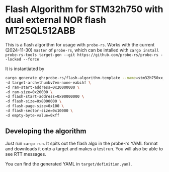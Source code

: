 # Flash Algorithm for STM32h750 with dual external NOR flash MT25QL512ABB  

This is a flash algorithm for usage with `probe-rs`.
Works with the current (2024-11-30) `master` of `probe-rs`, which can be intalled with `cargo install probe-rs-tools target-gen --git https://github.com/probe-rs/probe-rs --locked --force`

It is instantiated by
```bash
cargo generate gh:probe-rs/flash-algorithm-template --name=stm32h750xx_mt25_ql512 \
-d target-arch=thumbv7em-none-eabihf \
-d ram-start-address=0x20000000 \
-d ram-size=0x20000 \
-d flash-start-address=0x90000000 \
-d flash-size=0x8000000 \
-d flash-page-size=0x100 \
-d flash-sector-size=0x10000 \
-d empty-byte-value=0xff
```

## Developing the algorithm

Just run `cargo run`. It spits out the flash algo in the probe-rs YAML format and downloads it onto a target and makes a test run.
You will also be able to see RTT messages.

You can find the generated YAML in `target/definition.yaml`.
